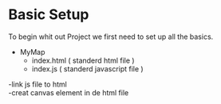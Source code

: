 # Basic Setup

To begin whit out Project we first need to set up all the basics.

* MyMap <br>
    * index.html ( standerd html file )
    * index.js ( standerd javascript file )

-link js file to html <br>
-creat canvas element in de html file
